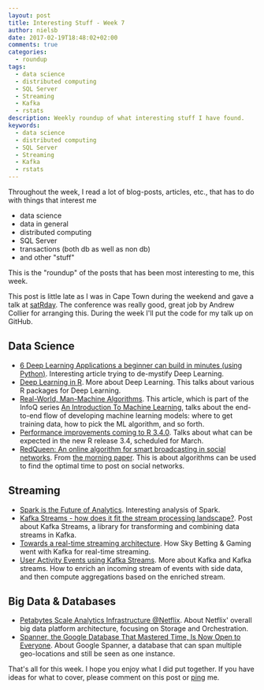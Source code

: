 ```yaml
---
layout: post
title: Interesting Stuff - Week 7
author: nielsb
date: 2017-02-19T18:48:02+02:00
comments: true
categories:
  - roundup
tags:
  - data science
  - distributed computing
  - SQL Server
  - Streaming
  - Kafka
  - rstats
description: Weekly roundup of what interesting stuff I have found.
keywords:
  - data science
  - distributed computing
  - SQL Server
  - Streaming
  - Kafka
  - rstats  
---
```


Throughout the week, I read a lot of blog-posts, articles, etc., that has to do with things that interest me

* data science
* data in general
* distributed computing
* SQL Server
* transactions (both db as well as non db)
* and other "stuff"

This is the "roundup" of the posts that has been most interesting to me, this week. 

<!--more-->

This post is little late as I was in Cape Town during the weekend and gave a talk at [satRday][1]. The conference was really good, great job by Andrew Collier for arranging this. During the week I'll put the code for my talk up on GitHub.

## Data Science

* [6 Deep Learning Applications a beginner can build in minutes (using Python)][2]. Interesting article trying to de-mystify Deep Learning.
* [Deep Learning in R][3]. More about Deep Learning. This talks about various R packages for Deep Learning.
* [Real-World, Man-Machine Algorithms][5]. This article, which is part of the InfoQ series [An Introduction To Machine Learning][4], talks about the end-to-end flow of developing machine learning models: where to get training data, how to pick the ML algorithm, and so forth.
* [Performance improvements coming to R 3.4.0][6]. Talks about what can be expected in the new R release 3.4, scheduled for March.
* [RedQueen: An online algorithm for smart broadcasting in social networks][7]. From [the morning paper][mp]. This is about algorithms can be used to find the optimal time to post on social networks.

## Streaming

* [Spark is the Future of Analytics][8]. Interesting analysis of Spark.
* [Kafka Streams - how does it fit the stream processing landscape?][11]. Post about Kafka Streams, a library for transforming and combining data streams in Kafka.
* [Towards a real-time streaming architecture][10]. How Sky Betting & Gaming went with Kafka for real-time streaming.
* [User Activity Events using Kafka Streams][12]. More about Kafka and Kafka streams. How to enrich an incoming stream of events with side data, and then compute aggregations based on the enriched stream.

## Big Data & Databases

* [Petabytes Scale Analytics Infrastructure @Netflix][9]. About Netflix' overall big data platform architecture, focusing on Storage and Orchestration. 
* [Spanner, the Google Database That Mastered Time, Is Now Open to Everyone][13]. About Google Spanner, a database that can span multiple geo-locations and still be seen as one instance.

That's all for this week. I hope you enjoy what I did put together. If you have ideas for what to cover, please comment on this post or [ping][ma] me.

[ma]: mailto:niels.it.berglund@gmail.com
[de]: (/derivco)
[mp]: https://blog.acolyer.org
[1]: http://capetown2017.satrdays.org/
[2]: https://www.analyticsvidhya.com/blog/2017/02/6-deep-learning-applications-beginner-python/
[3]: http://www.rblog.uni-freiburg.de/2017/02/07/deep-learning-in-r/
[4]: https://www.infoq.com/introduction-machine-learning
[5]: https://www.infoq.com/articles/ml-algorhitm
[6]: http://blog.revolutionanalytics.com/2017/02/preview-r-340.html
[7]: https://blog.acolyer.org/2017/02/15/redqueen-an-online-algorithm-for-smart-broadcasting-in-social-networks/
[8]: https://thomaswdinsmore.com/2017/02/14/spark-is-the-future-of-analytics/
[9]: https://www.infoq.com/presentations/netflix-big-data-infrastructure
[10]: http://engineering.skybettingandgaming.com/2017/01/23/streaming-architectures/
[11]: https://softwaremill.com/kafka-streams-how-does-it-fit-stream-landscape/
[12]: https://www.confluent.io/blog/distributed-real-time-joins-and-aggregations-on-user-activity-events-using-kafka-streams/
[13]: https://www.wired.com/2017/02/spanner-google-database-harnessed-time-now-open-everyone/
